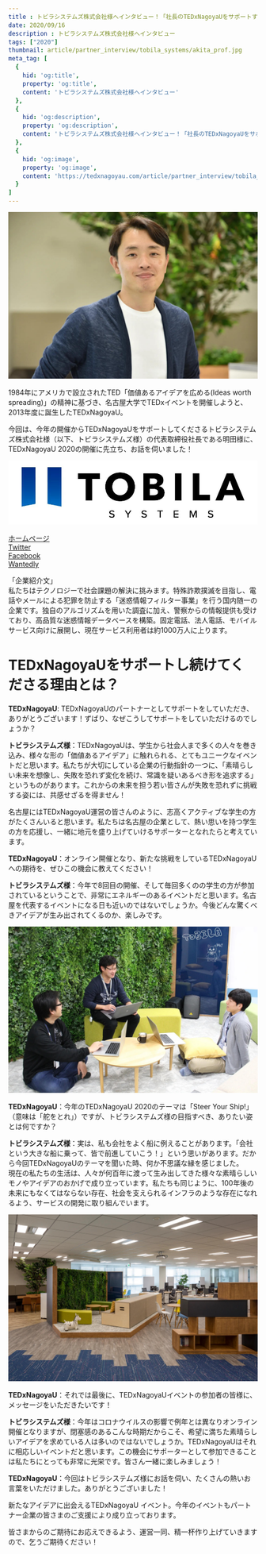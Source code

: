 ```yaml
---
title : トビラシステムズ株式会社様へインタビュー！「社長のTEDxNagoyaUをサポートする思いとは！？」
date: 2020/09/16
description : トビラシステムズ株式会社様へインタビュー
tags: ["2020"]
thumbnail: article/partner_interview/tobila_systems/akita_prof.jpg
meta_tag: [
  {
    hid: 'og:title',
    property: 'og:title',
    content: 'トビラシステムズ株式会社様へインタビュー'
  },
  {
    hid: 'og:description',
    property: 'og:description',
    content: 'トビラシステムズ株式会社様へインタビュー！「社長のTEDxNagoyaUをサポートする思いとは！？」'
  },
  {
    hid: 'og:image',
    property: 'og:image',
    content: 'https://tedxnagoyau.com/article/partner_interview/tobila_systems/akita_prof.jpg'
  }
]
---
```


![代表取締役社長　明田篤](article/partner_interview/tobila_systems/akita_prof.jpg)

1984年にアメリカで設立されたTED「価値あるアイデアを広める(Ideas worth spreading)」の精神に基づき、名古屋大学でTEDxイベントを開催しようと、2013年度に誕生したTEDxNagoyaU。

今回は、今年の開催からTEDxNagoyaUをサポートしてくださるトビラシステムズ株式会社様（以下、トビラシステムズ様）の代表取締役社長である明田様に、TEDxNagoyaU 2020の開催に先立ち、お話を伺いました！

![企業ロゴ](article/partner_interview/tobila_systems/logo.jpg)


[ホームページ](https://tobila.com/)  
[Twitter](https://twitter.com/tobilasystems)  
[Facebook](https://www.facebook.com/TobilaSystems)  
[Wantedly](https://www.wantedly.com/companies/tobila/feed) 

「企業紹介文」  
私たちはテクノロジーで社会課題の解決に挑みます。特殊詐欺撲滅を目指し、電話やメールによる犯罪を防止する「迷惑情報フィルター事業」を行う国内随一の企業です。独自のアルゴリズムを用いた調査に加え、警察からの情報提供も受けており、高品質な迷惑情報データベースを構築。固定電話、法人電話、モバイルサービス向けに展開し、現在サービス利用者は約1000万人に上ります。

# TEDxNagoyaUをサポートし続けてくださる理由とは？
__TEDxNagoyaU__: TEDxNagoyaUのパートナーとしてサポートをしていただき、ありがとうございます！ずばり、なぜこうしてサポートをしていただけるのでしょうか？

__トビラシステムズ様__：TEDxNagoyaUは、学生から社会人まで多くの人々を巻き込み、様々な形の「価値あるアイデア」に触れられる、とてもユニークなイベントだと思います。私たちが大切にしている企業の行動指針の一つに、「素晴らしい未来を想像し、失敗を恐れず変化を続け、常識を疑いあるべき形を追求する」というものがあります。これからの未来を担う若い皆さんが失敗を恐れずに挑戦する姿には、共感せざるを得ません！

名古屋にはTEDxNagoyaU運営の皆さんのように、志高くアクティブな学生の方がたくさんいると思います。私たちは名古屋の企業として、熱い思いを持つ学生の方を応援し、一緒に地元を盛り上げていけるサポーターとなれたらと考えています。

__TEDxNagoyaU__：オンライン開催となり、新たな挑戦をしているTEDxNagoyaUへの期待を、ぜひこの機会に教えてください！

__トビラシステムズ様__：今年で8回目の開催、そして毎回多くのの学生の方が参加されているということで、非常にエネルギーのあるイベントだと思います。名古屋を代表するイベントになる日も近いのではないでしょうか。今後どんな驚くべきアイデアが生み出されてくるのか、楽しみです。

![オフィスの様子](article/partner_interview/tobila_systems/office_talking.jpg)

__TEDxNagoyaU__：今年のTEDxNagoyaU 2020のテーマは「Steer Your Ship!」（意味は「舵をとれ」）ですが、トビラシステムズ様の目指すべき、ありたい姿とは何ですか？

__トビラシステムズ様__：実は、私も会社をよく船に例えることがあります。「会社という大きな船に乗って、皆で前進していこう！」という思いがあります。だから今回TEDxNagoyaUのテーマを聞いた時、何か不思議な縁を感じました。  
現在の私たちの生活は、人々が何百年に渡って生み出してきた様々な素晴らしいモノやアイデアのおかげで成り立っています。私たちも同じように、100年後の未来にもなくてはならない存在、社会を支えられるインフラのような存在になれるよう、サービスの開発に取り組んでいます。

![オフィス概観](article/partner_interview/tobila_systems/office_view.jpg)

__TEDxNagoyaU__：それでは最後に、TEDxNagoyaUイベントの参加者の皆様に、メッセージをいただきたいです！

__トビラシステムズ様__：今年はコロナウイルスの影響で例年とは異なりオンライン開催となりますが、閉塞感のあるこんな時期だからこそ、希望に満ちた素晴らしいアイデアを求めている人は多いのではないでしょうか。TEDxNagoyaUはそれに相応しいイベントだと思います。この機会にサポーターとして参加できることは私たちにとっても非常に光栄です。皆さん一緒に楽しみましょう！

__TEDxNagoyaU__：今回はトビラシステムズ様にお話を伺い、たくさんの熱いお言葉をいただけました。ありがとうございました！

新たなアイデアに出会えるTEDxNagoyaU イベント。今年のイベントもパートナー企業の皆さまのご支援により成り立っております。

皆さまからのご期待にお応えできるよう、運営一同、精一杯作り上げていきますので、乞うご期待ください！

